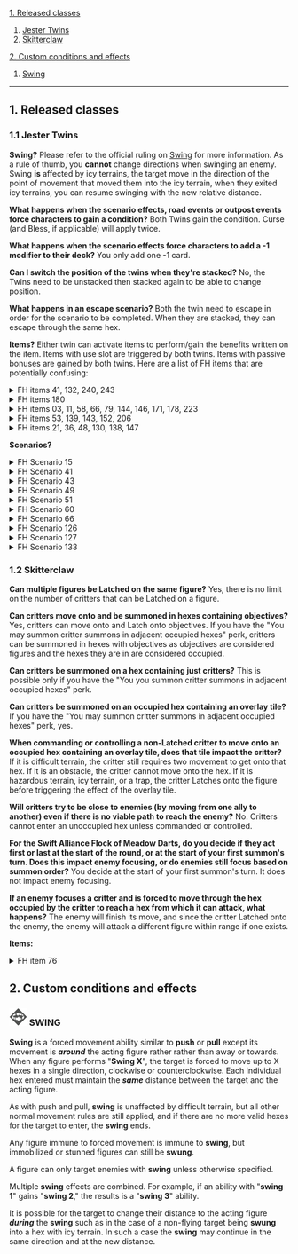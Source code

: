 [1. Released classes](#1-released-classes)

1. [Jester Twins](#11-jester-twins)
2. [Skitterclaw](#12-skitterclaw)

[2. Custom conditions and effects](#2-custom-conditions-and-effects)

1. [Swing](#-swing)

___

## 1. Released classes

### 1.1 Jester Twins

**Swing?** Please refer to the official ruling on [Swing](#-swing) for more information. As a rule of thumb, you **cannot** change directions when swinging an enemy. Swing **is** affected by icy terrains, the target move in the direction of the point of movement that moved them into the icy terrain, when they exited icy terrains, you can resume swinging with the new relative distance. 

**What happens when the scenario effects, road events or outpost events force characters to gain a condition?** Both Twins gain the condition. Curse (and Bless, if applicable) will apply twice.

**What happens when the scenario effects force characters to add a -1 modifier to their deck?** You only add one -1 card.

**Can I switch the position of the twins when they're stacked?** No, the Twins need to be unstacked then stacked again to be able to change position.

**What happens in an escape scenario?** Both the twin need to escape in order for the scenario to be completed. When they are stacked, they can escape through the same hex.

**Items?** Either twin can activate items to perform/gain the benefits written on the item. Items with use slot are triggered by both twins. Items with passive bonuses are gained by both twins. Here are a list of FH items that are potentially confusing:

<details>
  <summary>FH items 41, 132, 240, 243</summary>
  Only apply once.
</details>

<details>
  <summary>FH items 180</summary>
  Looting is counted separately.
</details>

<details>
  <summary>FH items 03, 11, 58, 66, 79, 144, 146, 171, 178, 223</summary>
  Only applies to one twin.
</details>

<details>
  <summary>FH items 53, 139, 143, 152, 206</summary>
  Counts the movement of the twins separately. Only the bottom twin is counted as moving when they are stacked.
</details>

<details>
  <summary>FH items 21, 36, 48, 130, 138, 147</summary>
  Applies to both twins.
</details>

**Scenarios?**

<details>
  <summary>FH Scenario 15</summary>
  If the twins are stacked, both twins can move from a to b and stay stacked. If they are unstacked when either move from a to b, the remaining twin is left behind and can no longer leave tile 15-D (not recommended).
</details>

<details>
  <summary>FH Scenario 41</summary>
  Either twin can loot the numbered token. However, both twins need to be adjacent to the altar to return the looted token.
</details>

<details>
  <summary>FH Scenario 43</summary>
  Place the number token on your mat, either twin can use it. When it is used, it's flipped face down and cannot be used by either until after the next long rest.
</details>

<details>
  <summary>FH Scenario 49</summary>
  Place 7 tokens on your mat as usual, each entire action (not ability) cost 1 oxygen. You only need one twin to occupy the air pocket A to refill all oxygen tokens. If you perform while you have no oxygen, both twins must suffer trap damage.
</details>

<details>
  <summary>FH Scenario 51</summary>
  You can forgo a top action (neither twin can perform it) to have either of them use the explosive.
</details>

<details>
  <summary>FH Scenario 60</summary>
  Each twin get Curse twice, which means you add 4 curses to the deck. Either twin can loot and gain a coral shard, both gets the benefit of carrying coral shards. Either of them can also give a shard from their character mat to an adjacent ally. 
</details>

<details>
  <summary>FH Scenario 66</summary>
  Either twin can loot an elemental core and either can use the core on their character mat to activate an "A" hex. 
</details>

<details>
  <summary>FH Scenario 126</summary>
  Either twin can loot a token, place it on their character mat and deliver it to a Helper.
</details>

<details>
  <summary>FH Scenario 127</summary>
  Either twin can loot crates. If the twins are stacked, the bottom twin can spend 2 movement points when occupying the stairs to go below deck, they remain stacked. 
</details>

<details>
  <summary>FH Scenario 133</summary>
  If the feline idol is placed on the jester twin's mat, both of them will get the effects of carrying the idol. 
</details>

### 1.2 Skitterclaw

**Can multiple figures be Latched on the same figure?** Yes, there is no limit on the number of critters that can be Latched on a figure. 

**Can critters move onto and be summoned in hexes containing objectives?** Yes, critters can move onto and Latch onto objectives. If you have the "You may summon critter summons in adjacent occupied hexes" perk, critters can be summoned in hexes with objectives as objectives are considered figures and the hexes they are in are considered occupied.

**Can critters be summoned on a hex containing just critters?** This is possible only if you have the "You you summon critter summons in adjacent occupied hexes" perk.

**Can critters be summoned on an occupied hex containing an overlay tile?** If you have the "You may summon critter summons in adjacent occupied hexes" perk, yes.

**When commanding or controlling a non-Latched critter to move onto an occupied hex containing an overlay tile, does that tile impact the critter?** If it is difficult terrain, the critter still requires two movement to get onto that hex. If it is an obstacle, the critter cannot move onto the hex. If it is hazardous terrain, icy terrain, or a trap, the critter Latches onto the figure before triggering the effect of the overlay tile.

**Will critters try to be close to enemies (by moving from one ally to another) even if there is no viable path to reach the enemy?** No. Critters cannot enter an unoccupied hex unless commanded or controlled.

**For the Swift Alliance Flock of Meadow Darts, do you decide if they act first or last at the start of the round, or at the start of your first summon's turn. Does this impact enemy focusing, or do enemies still focus based on summon order?** You decide at the start of your first summon's turn. It does not impact enemy focusing.

**If an enemy focuses a critter and is forced to move through the hex occupied by the critter to reach a hex from which it can attack, what happens?** The enemy will finish its move, and since the critter Latched onto the enemy, the enemy will attack a different figure within range if one exists.

**Items:**

<details>
  <summary>FH item 76</summary>
  <b>Can the critter move onto unoccupied hexes?</b> Yes, since you are controlling the movement of the critter.
</details>

## 2. Custom conditions and effects

### <img src="assets/conditions-and-effects/Swing.svg" width="32" height="32" > SWING

**Swing** is a forced movement ability similar to **push** or **pull** except its movement is ***around*** the acting figure rather rather than away or towards. When any figure performs "**Swing X**", the target is forced to move up to X hexes in a single direction, clockwise or counterclockwise. Each individual hex entered must maintain the ***same*** distance between the target and the acting figure.

As with push and pull, **swing** is unaffected by difficult terrain, but all other normal movement rules are still applied, and if there are no more valid hexes for the target to enter, the **swing** ends.

Any figure immune to forced movement is immune to **swing**, but immobilized or stunned figures can still be **swung**.

A figure can only target enemies with **swing** unless otherwise specified.

Multiple **swing** effects are combined. For example, if an ability with "**swing 1**" gains "**swing 2**," the results is a "**swing 3**" ability.

It is possible for the target to change their distance to the acting figure ***during*** the **swing** such as in the case of a non-flying target being **swung** into a hex with icy terrain. In such a case the **swing** may continue in the same direction and at the new distance.
